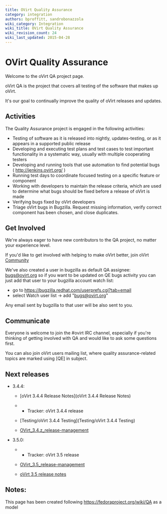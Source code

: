 ```yaml
---
title: OVirt Quality Assurance
category: integration
authors: bproffitt, sandrobonazzola
wiki_category: Integration
wiki_title: OVirt Quality Assurance
wiki_revision_count: 24
wiki_last_updated: 2015-04-28
---
```


# OVirt Quality Assurance

Welcome to the oVirt QA project page.

oVirt QA is the project that covers all testing of the software that makes up oVirt.

It's our goal to continually improve the quality of oVirt releases and updates.

## Activities

The Quality Assurance project is engaged in the following activities:

*   Testing of software as it is released into nightly, updates-testing, or as it appears in a supported public release
*   Developing and executing test plans and test cases to test important functionality in a systematic way, usually with multiple cooperating testers
*   Developing and running tools that use automation to find potential bugs ( <http://jenkins.ovirt.org/> )
*   Running test days to coordinate focused testing on a specific feature or component
*   Working with developers to maintain the release criteria, which are used to determine what bugs should be fixed before a release of oVirt is made
*   Verifying bugs fixed by oVirt developers
*   Triage oVirt bugs in Bugzilla. Request missing information, verify correct component has been chosen, and close duplicates.

## Get Involved

We're always eager to have new contributors to the QA project, no matter your experience level.

If you'd like to get involved with helping to make oVirt better, join oVirt [Community](Community)

We've also created a user in bugzilla as default QA assignee: bugs@ovirt.org so if you want to be updated on QE bugs activity you can just add that user to your bugzilla account watch list:

*   go to <https://bugzilla.redhat.com/userprefs.cgi?tab=email>
*   select Watch user list -> add "bugs@ovirt.org"

Any email sent by bugzilla to that user will be also sent to you.

## Communicate

Everyone is welcome to join the #ovirt IRC channel, especially if you're thinking of getting involved with QA and would like to ask some questions first.

You can also join oVirt users mailing list, where quality assurance-related topics are marked using [QE] in subject.

## Next releases

*   3.4.4:
    -   [oVirt 3.4.4 Release Notes](oVirt 3.4.4 Release Notes)
    -   - Tracker: oVirt 3.4.4 release

    -   [Testing/oVirt 3.4.4 Testing](Testing/oVirt 3.4.4 Testing)
    -   [OVirt_3.4.z_release-management](OVirt_3.4.z_release-management)

*   3.5.0:
    -   - Tracker: oVirt 3.5 release

    -   [OVirt_3.5_release-management](OVirt_3.5_release-management)
    -   [oVirt 3.5 release notes](OVirt_3.5_Release_Notes)

## Notes:

This page has been created following <https://fedoraproject.org/wiki/QA> as a model
